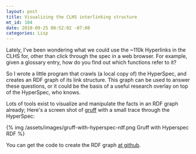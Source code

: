 ```yaml
--- 
layout: post
title: Visualizing the CLHS interlinking structure
mt_id: 104
date: 2010-09-25 00:52:02 -07:00
categories: Lisp
---
```

Lately, I've been wondering what we could use the ~110k Hyperlinks in the CLHS for, other than click through the spec in a web browser. For example, given a glossary entry, how do you find out which functions refer to it?

So I wrote a little program that crawls (a local copy of) the HyperSpec, and creates an RDF graph of its link structure. This graph can be used to answer these questions, or it could be the basis of a useful research overlay on top of the HyperSpec, who knows.

Lots of tools exist to visualize and manipulate the facts in an RDF graph already; Here's a screen shot of [gruff](http://www.franz.com/agraph/gruff/) with a small trace through the HyperSpec:

{% img /assets/images/gruff-with-hyperspec-rdf.png Gruff with Hyperspec RDF %}

You can get the code to create the RDF graph [at github](http://github.com/antifuchs/clsem/). 
